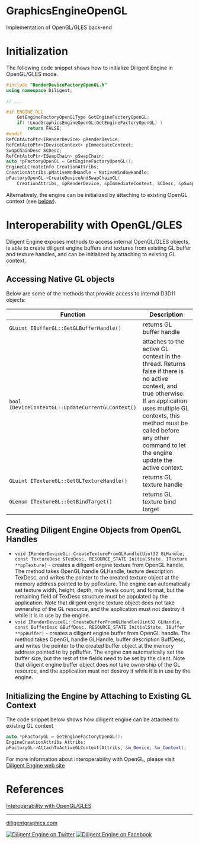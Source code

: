 
# GraphicsEngineOpenGL

Implementation of OpenGL/GLES back-end

# Initialization

The following code snippet shows how to initialize Diligent Engine in OpenGL/GLES mode.

```cpp
#include "RenderDeviceFactoryOpenGL.h"
using namespace Diligent;

// ...

#if ENGINE_DLL
    GetEngineFactoryOpenGLType GetEngineFactoryOpenGL;
    if( !LoadGraphicsEngineOpenGL(GetEngineFactoryOpenGL) )
        return FALSE;
#endif
RefCntAutoPtr<IRenderDevice> pRenderDevice;
RefCntAutoPtr<IDeviceContext> pImmediateContext;
SwapChainDesc SCDesc;
RefCntAutoPtr<ISwapChain> pSwapChain;
auto *pFactoryOpenGL = GetEngineFactoryOpenGL();
EngineGLCreateInfo CreationAttribs;
CreationAttribs.pNativeWndHandle = NativeWindowHandle;
pFactoryOpenGL->CreateDeviceAndSwapChainGL(
    CreationAttribs, &pRenderDevice, &pImmediateContext, SCDesc, &pSwapChain);
```

Alternatively, the engine can be initialized by attaching to existing OpenGL context (see [below](#initializing-the-engine-by-attaching-to-existing-gl-context)).

# Interoperability with OpenGL/GLES

Diligent Engine exposes methods to access internal OpenGL/GLES objects, is able to create diligent engine buffers
and textures from existing GL buffer and texture handles, and can be initialized by attaching to existing GL
context.

## Accessing Native GL objects

Below are some of the methods that provide access to internal D3D11 objects:

|                       Function                    |                              Description                                                                      |
|---------------------------------------------------|---------------------------------------------------------------------------------------------------------------|
| `GLuint IBufferGL::GetGLBufferHandle()`           | returns GL buffer handle                    |
| `bool IDeviceContextGL::UpdateCurrentGLContext()` | attaches to the active GL context in the thread. Returns false if there is no active context, and true otherwise.  If an application uses multiple GL contexts, this method must be called before any other command to let the engine update the active context. |
| `GLuint ITextureGL::GetGLTextureHandle()`         | returns GL texture handle                    |
| `GLenum ITextureGL::GetBindTarget()`              | returns GL texture bind target               |

## Creating Diligent Engine Objects from OpenGL Handles

* `void IRenderDeviceGL::CreateTextureFromGLHandle(Uint32 GLHandle, const TextureDesc &TexDesc, RESOURCE_STATE InitialState, ITexture **ppTexture)` -
    creates a diligent engine texture from OpenGL handle. The method takes OpenGL handle GLHandle, texture description TexDesc,
    and writes the pointer to the created texture object at the memory address pointed to by ppTexture. The engine can automatically
    set texture width, height, depth, mip levels count, and format, but the remaining field of TexDesc structure must be populated by
    the application. Note that diligent engine texture object does not take ownership of the GL resource, and the application must
    not destroy it while it is in use by the engine.
* `void IRenderDeviceGL::CreateBufferFromGLHandle(Uint32 GLHandle, const BufferDesc &BuffDesc, RESOURCE_STATE InitialState, IBuffer **ppBuffer)` -
    creates a diligent engine buffer from OpenGL handle. The method takes OpenGL handle GLHandle, buffer description BuffDesc,
    and writes the pointer to the created buffer object at the memory address pointed to by ppBuffer. The engine can automatically
    set the buffer size, but the rest of the fields need to be set by the client. Note that diligent engine buffer object does not
    take ownership of the GL resource, and the application must not destroy it while it is in use by the engine.

## Initializing the Engine by Attaching to Existing GL Context

The code snippet below shows how diligent engine can be attached to existing GL context

```cpp
auto *pFactoryGL = GetEngineFactoryOpenGL();
EngineCreationAttribs Attribs;
pFactoryGL->AttachToActiveGLContext(Attribs, &m_Device, &m_Context);
```

For more information about interoperability with OpenGL, please visit [Diligent Engine web site](http://diligentgraphics.com/diligent-engine/native-api-interoperability/openglgles-interoperability/)

# References

[Interoperability with OpenGL/GLES](http://diligentgraphics.com/diligent-engine/native-api-interoperability/openglgles-interoperability/)

-------------------

[diligentgraphics.com](http://diligentgraphics.com)

[![Diligent Engine on Twitter](https://github.com/DiligentGraphics/DiligentCore/blob/master/media/twitter.png)](https://twitter.com/diligentengine)
[![Diligent Engine on Facebook](https://github.com/DiligentGraphics/DiligentCore/blob/master/media/facebook.png)](https://www.facebook.com/DiligentGraphics/)